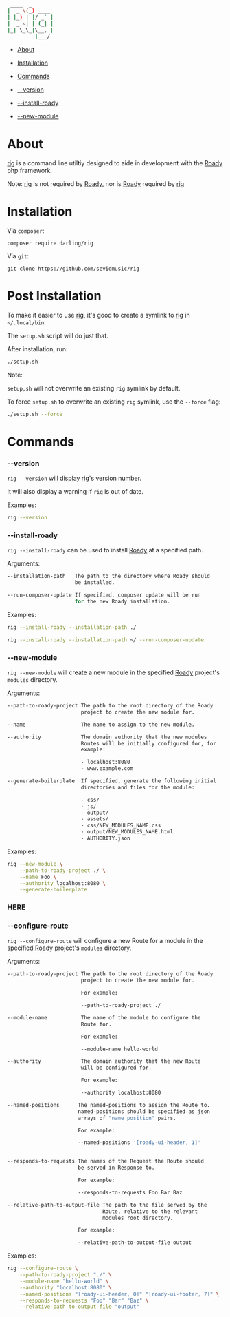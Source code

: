 ```sh
 ____  _
|  _ \(_) ____
| |_) | |/ _` |
|  _ <| | (_| |
|_| \_\_|\__, |
         |___/
```

- [About](#about)

- [Installation](#installation)

- [Commands](#commands)

- [--version](#--version)

- [--install-roady](#--install-roady)

- [--new-module](#--new-module)

# About

[rig](https://github.com/sevidmusic/rig) is a command line utiltiy
designed to aide in development with the
[Roady](https://github.com/sevidmusic/Roady) php framework.

Note: [rig](https://github.com/sevidmusic/rig) is not required by
[Roady](https://github.com/sevidmusic/Roady), nor is
[Roady](https://github.com/sevidmusic/Roady) required by
[rig](https://github.com/sevidmusic/rig)

# Installation

Via `composer`:

```
composer require darling/rig
```

Via `git`:

```
git clone https://github.com/sevidmusic/rig
```

# Post Installation

To make it easier to use [rig](https://github.com/sevidmusic/rig),
it's good to create a symlink to [rig](https://github.com/sevidmusic/rig)
in `~/.local/bin`.

The `setup.sh` script will do just that.

After installation, run:

```sh
./setup.sh
```

Note:

`setup,sh` will not overwrite an existing `rig` symlink
by default.

To force `setup.sh` to overwrite an existing `rig` symlink,
use the `--force` flag:

```sh
./setup.sh --force
```

# Commands

### --version

`rig --version` will display [rig](https://github.com/sevidmusic/rig)'s
version number.

It will also display a warning if `rig` is out of date.

Examples:

```sh
rig --version
```

### --install-roady

`rig --install-roady` can be used to install
[Roady](https://github.com/sevidmusic/roady)
at a specified path.

Arguments:

```sh
--installation-path   The path to the directory where Roady should
                      be installed.

--run-composer-update If specified, composer update will be run
                      for the new Roady installation.
```

Examples:

```sh
rig --install-roady --installation-path ./

rig --install-roady --installation-path ~/ --run-composer-update
```

### --new-module

`rig --new-module` will create a new module in the
specified [Roady](https://github.com/sevidmusic/Roady) project's
`modules` directory.

Arguments:
```sh
--path-to-roady-project The path to the root directory of the Roady
                        project to create the new module for.

--name                  The name to assign to the new module.

--authority             The domain authority that the new modules
                        Routes will be initially configured for, for
                        example:

                        - localhost:8080
                        - www.example.com

--generate-boilerplate  If specified, generate the following initial
                        directories and files for the module:

                        - css/
                        - js/
                        - output/
                        - assets/
                        - css/NEW_MODULES_NAME.css
                        - output/NEW_MODULES_NAME.html
                        - AUTHORITY.json
```

Examples:

```sh
rig --new-module \
    --path-to-roady-project ./ \
    --name Foo \
    --authority localhost:8080 \
    --generate-boilerplate

```

### HERE


### --configure-route

`rig --configure-route` will configure a new Route for a module in
the specified [Roady](https://github.com/sevidmusic/Roady) project's
`modules` directory.

Arguments:

```sh
--path-to-roady-project The path to the root directory of the Roady
                        project to create the new module for.

                        For example:

                        --path-to-roady-project ./

--module-name           The name of the module to configure the
                        Route for.

                        For example:

                        --module-name hello-world

--authority             The domain authority that the new Route
                        will be configured for.

                        For example:

                        --authority localhost:8080

--named-positions      The named-positions to assign the Route to.
                       named-positions should be specified as json
                       arrays of "name position" pairs.

                       For example:

                       --named-positions '[roady-ui-header, 1]'


--responds-to-requests The names of the Request the Route should
                       be served in Response to.

                       For example:

                       --responds-to-requests Foo Bar Baz

--relative-path-to-output-file The path to the file served by the
                               Route, relative to the relevant
                               modules root directory.

                       For example:

                       --relative-path-to-output-file output

```

Examples:

```sh
rig --configure-route \
    --path-to-roady-project "./" \
    --module-name "hello-world" \
    --authority "localhost:8080" \
    --named-positions "[roady-ui-header, 0]" "[roady-ui-footer, 7]" \
    --responds-to-requests "Foo" "Bar" "Baz" \
    --relative-path-to-output-file "output"
```


